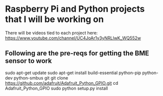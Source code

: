 # Raspberry Pi and Python projects that I will be working on
There will be videos tied to each project here: https://www.youtube.com/channel/UC4JoAr1y3yNRLlwK_WQ552w

Following are the pre-reqs for getting the BME sensor to work
----------------------------------------------------------------

sudo apt-get update
sudo apt-get install build-essential python-pip python-dev python-smbus git
git clone https://github.com/adafruit/Adafruit_Python_GPIO.git
cd Adafruit_Python_GPIO
sudo python setup.py install

